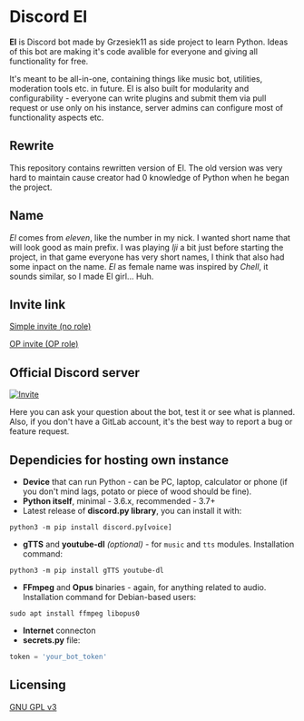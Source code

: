 # Discord El

**El** is Discord bot made by Grzesiek11 as side project to learn Python. Ideas of this bot are making it's code avalible for everyone and giving all functionality for free.

It's meant to be all-in-one, containing things like music bot, utilities, moderation tools etc. in future. El is also built for modularity and configurability - everyone can write plugins and submit them via pull request or use only on his instance, server admins can configure most of functionality aspects etc.

## Rewrite

This repository contains rewritten version of El. The old version was very hard to maintain cause creator had 0 knowledge of Python when he began the project.

## Name

*El* comes from *eleven*, like the number in my nick. I wanted short name that will look good as main prefix. I was playing *Iji* a bit just before starting the project, in that game everyone has very short names, I think that also had some inpact on the name. *El* as female name was inspired by *Chell*, it sounds similar, so I made El girl... Huh.

## Invite link

[Simple invite (no role)](https://discordapp.com/api/oauth2/authorize?client_id=469107044587405313&permissions=0&scope=bot)

[OP invite (OP role)](https://discordapp.com/api/oauth2/authorize?client_id=469107044587405313&permissions=8&scope=bot)

## Official Discord server

[![Invite](https://i.imgur.com/Q4anxDV.png "Invite")](https://discord.gg/VFkBgXr "Invite")

Here you can ask your question about the bot, test it or see what is planned. Also, if you don't have a GitLab account, it's the best way to report a bug or feature request.

## Dependicies for hosting own instance

* **Device** that can run Python - can be PC, laptop, calculator or phone (if you don't mind lags, potato or piece of wood should be fine).
* **Python itself**, minimal - 3.6.x, recommended - 3.7+
* Latest release of **discord.py library**, you can install it with:
```
python3 -m pip install discord.py[voice]
```
* **gTTS** and **youtube-dl** *(optional)* - for `music` and `tts` modules. Installation command:
```
python3 -m pip install gTTS youtube-dl
```
* **FFmpeg** and **Opus** binaries - again, for anything related to audio. Installation command for Debian-based users:
```
sudo apt install ffmpeg libopus0
```
* **Internet** connecton
* **secrets.py** file:
```py
token = 'your_bot_token'
```

## Licensing

[GNU GPL v3](LICENSE)